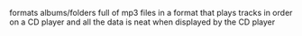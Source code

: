 formats albums/folders full of mp3 files in a format that plays tracks in order on a CD player and all the data is neat when displayed by the CD player
